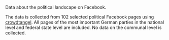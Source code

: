 Data about the political landscape on Facebook.

The data is collected from 102 selected political Facebook pages using
[crowdtangel](https://www.crowdtangle.com). All pages of the most important
German parties in the national level and federal state level are included.
No data on the communal level is collected.  
